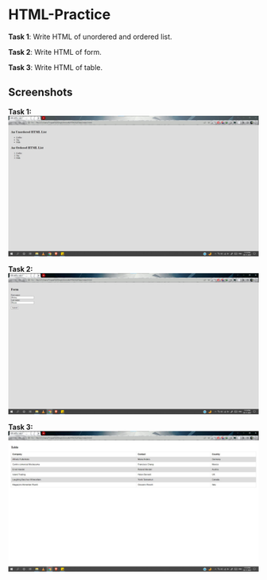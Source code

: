 # HTML-Practice

**Task 1**: Write HTML of unordered and ordered list.

**Task 2**: Write HTML of form.

**Task 3**: Write HTML of table.


## Screenshots

**Task 1:**
![App Screenshot](https://github.com/singhtirupati/HTML-Practice/blob/main/html-task1.jpg)

**Task 2:**
![App Screenshot](https://github.com/singhtirupati/HTML-Practice/blob/main/html-task2.jpg)

**Task 3:**
![App Screenshot](https://github.com/singhtirupati/HTML-Practice/blob/main/html-task3.jpg)
